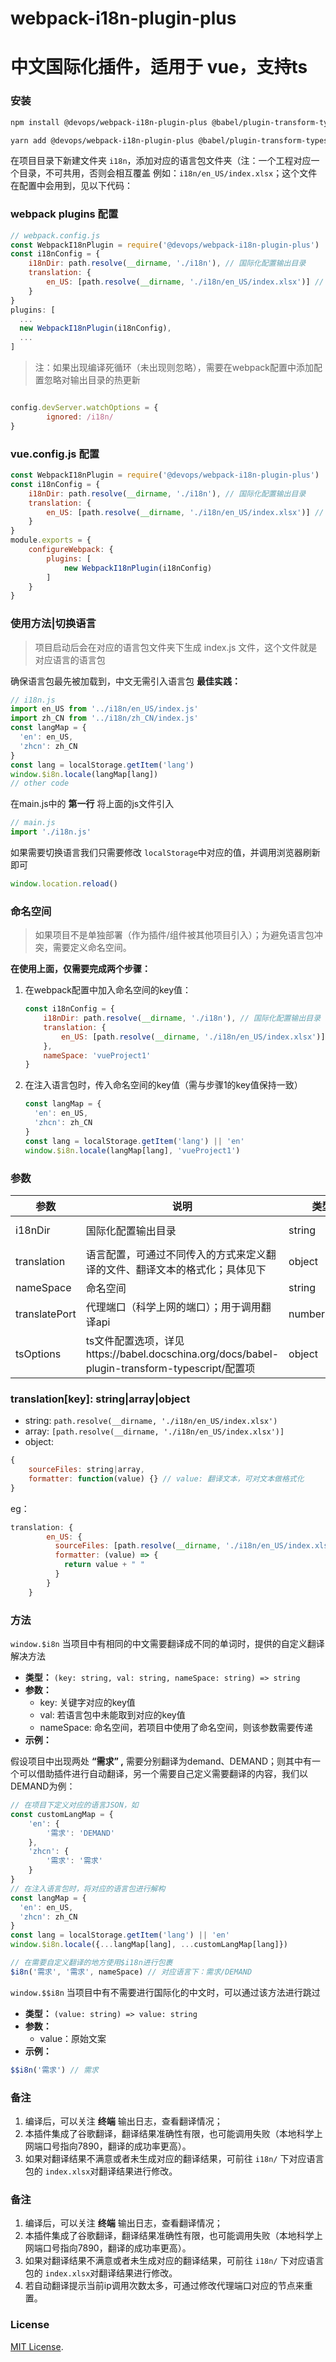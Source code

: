 # webpack-i18n-plugin-plus

# 中文国际化插件，适用于 vue，支持ts

### 安装

```bash
npm install @devops/webpack-i18n-plugin-plus @babel/plugin-transform-typescript -D

```

```bash
yarn add @devops/webpack-i18n-plugin-plus @babel/plugin-transform-typescript -D

```

在项目目录下新建文件夹 `i18n`，添加对应的语言包文件夹（注：一个工程对应一个目录，不可共用，否则会相互覆盖
例如：`i18n/en_US/index.xlsx`；这个文件在配置中会用到，见以下代码：

### webpack plugins 配置

```jsx
// webpack.config.js
const WebpackI18nPlugin = require('@devops/webpack-i18n-plugin-plus')
const i18nConfig = {
    i18nDir: path.resolve(__dirname, './i18n'), // 国际化配置输出目录
    translation: {
        en_US: [path.resolve(__dirname, './i18n/en_US/index.xlsx')] // 对应的翻译文件
    }
}
plugins: [
  ...
  new WebpackI18nPlugin(i18nConfig),
  ...
]

```

> 注：如果出现编译死循环（未出现则忽略），需要在webpack配置中添加配置忽略对输出目录的热更新

```jsx

config.devServer.watchOptions = {
        ignored: /i18n/
}

```

### vue.config.js 配置

```jsx
const WebpackI18nPlugin = require('@devops/webpack-i18n-plugin-plus')
const i18nConfig = {
    i18nDir: path.resolve(__dirname, './i18n'), // 国际化配置输出目录
    translation: {
        en_US: [path.resolve(__dirname, './i18n/en_US/index.xlsx')] // 对应的翻译文件
    }
}
module.exports = {
    configureWebpack: {
        plugins: [
            new WebpackI18nPlugin(i18nConfig)
        ]
    }
}

```

### 使用方法|切换语言

> 项目启动后会在对应的语言包文件夹下生成 index.js 文件，这个文件就是对应语言的语言包

确保语言包最先被加载到，中文无需引入语言包
**最佳实践：**

```jsx
// i18n.js
import en_US from '../i18n/en_US/index.js'
import zh_CN from '../i18n/zh_CN/index.js'
const langMap = {
  'en': en_US,
  'zhcn': zh_CN
}
const lang = localStorage.getItem('lang')
window.$i8n.locale(langMap[lang])
// other code

```

在main.js中的 **第一行** 将上面的js文件引入

```jsx
// main.js
import './i18n.js'

```

如果需要切换语言我们只需要修改 `localStorage`中对应的值，并调用浏览器刷新即可

```jsx
window.location.reload()

```

### 命名空间

> 如果项目不是单独部署（作为插件/组件被其他项目引入）；为避免语言包冲突，需要定义命名空间。

**在使用上面，仅需要完成两个步骤：**

1. 在webpack配置中加入命名空间的key值：

   ```jsx
   const i18nConfig = {
       i18nDir: path.resolve(__dirname, './i18n'), // 国际化配置输出目录
       translation: {
           en_US: [path.resolve(__dirname, './i18n/en_US/index.xlsx')] // 对应的翻译文件
       },
       nameSpace: 'vueProject1'
   }

   ```
2. 在注入语言包时，传入命名空间的key值（需与步骤1的key值保持一致）

   ```jsx
   const langMap = {
     'en': en_US,
     'zhcn': zh_CN
   }
   const lang = localStorage.getItem('lang') || 'en'
   window.$i8n.locale(langMap[lang], 'vueProject1')

   ```

### 参数

| 参数          | 说明                                                                                          | 类型           | 默认值                            |
| ------------- | --------------------------------------------------------------------------------------------- | -------------- | --------------------------------- |
| i18nDir       | 国际化配置输出目录                                                                            | string         | path.resolve(__dirname, './i18n') |
| translation   | 语言配置，可通过不同传入的方式来定义翻译的文件、翻译文本的格式化；具体见下                    | object         |                                   |
| nameSpace     | 命名空间                                                                                      | string         |                                   |
| translatePort | 代理端口（科学上网的端口）；用于调用翻译api                                                   | number\|string | string                            |
| tsOptions     | ts文件配置选项，详见https://babel.docschina.org/docs/babel-plugin-transform-typescript/配置项 | object         |                                   |

### translation[key]: string|array|object

- string: `path.resolve(__dirname, './i18n/en_US/index.xlsx')`
- array: `[path.resolve(__dirname, './i18n/en_US/index.xlsx')]`
- object:

```jsx
{
	sourceFiles: string|array,
	formatter: function(value) {} // value: 翻译文本，可对文本做格式化
}
```

eg：

```jsx
translation: {
        en_US: {
          sourceFiles: [path.resolve(__dirname, './i18n/en_US/index.xlsx')],
          formatter: (value) => {
            return value + " "
          }
        } 
    }
```

### 方法

`window.$i8n` 当项目中有相同的中文需要翻译成不同的单词时，提供的自定义翻译解决方法

- **类型：** `(key: string, val: string, nameSpace: string) => string`
- **参数：**
  - key: 关键字对应的key值
  - val: 若语言包中未能取到对应的key值
  - nameSpace: 命名空间，若项目中使用了命名空间，则该参数需要传递
- **示例：**

假设项目中出现两处 **“需求” ,** 需要分别翻译为demand、DEMAND；则其中有一个可以借助插件进行自动翻译，另一个需要自己定义需要翻译的内容，我们以DEMAND为例：

```jsx
// 在项目下定义对应的语言JSON，如
const customLangMap = {
	'en': {
        '需求': 'DEMAND'
	},
    'zhcn': {
        '需求': '需求'
	}
}
// 在注入语言包时，将对应的语言包进行解构
const langMap = {
  'en': en_US,
  'zhcn': zh_CN
}
const lang = localStorage.getItem('lang') || 'en'
window.$i8n.locale({...langMap[lang], ...customLangMap[lang]})

```

```jsx
// 在需要自定义翻译的地方使用$i18n进行包裹
$i8n('需求', '需求', nameSpace) // 对应语言下：需求/DEMAND

```

`window.$$i8n` 当项目中有不需要进行国际化的中文时，可以通过该方法进行跳过

- **类型：** `(value: string) => value: string`
- **参数：**
  - value：原始文案
- **示例：**

```jsx
$$i8n('需求') // 需求

```

### 备注

1. 编译后，可以关注 **终端** 输出日志，查看翻译情况；
2. 本插件集成了谷歌翻译，翻译结果准确性有限，也可能调用失败（本地科学上网端口号指向7890，翻译的成功率更高）。
3. 如果对翻译结果不满意或者未生成对应的翻译结果，可前往 `i18n/` 下对应语言包的 `index.xlsx`对翻译结果进行修改。

### 备注

1. 编译后，可以关注 **终端** 输出日志，查看翻译情况；
2. 本插件集成了谷歌翻译，翻译结果准确性有限，也可能调用失败（本地科学上网端口号指向7890，翻译的成功率更高）。
3. 如果对翻译结果不满意或者未生成对应的翻译结果，可前往 `i18n/` 下对应语言包的 `index.xlsx`对翻译结果进行修改。
4. 若自动翻译提示当前ip调用次数太多，可通过修改代理端口对应的节点来重置。

### License

[MIT License](./LICENSE).
